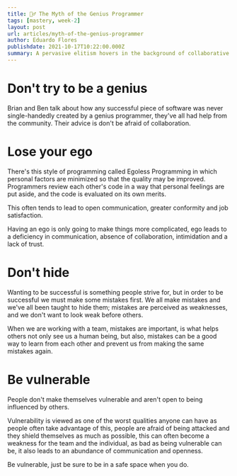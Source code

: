 ```yaml
---
title: 🧞‍♂️ The Myth of the Genius Programmer
tags: [mastery, week-2]
layout: post
url: articles/myth-of-the-genius-programmer
author: Eduardo Flores
publishdate: 2021-10-17T10:22:00.000Z
summary: A pervasive elitism hovers in the background of collaborative software development.
---
```


# Don't try to be a genius

Brian and Ben talk about how any successful piece of software was never single-handedly created by a genius programmer, they've all had help from the community. Their advice is don't be afraid of collaboration.

# Lose your ego

There's this style of programming called Egoless Programming in which personal factors are minimized so that the quality may be improved. Programmers review each other's code in a way that personal feelings are put aside, and the code is evaluated on its own merits.

This often tends to lead to open communication, greater conformity and job satisfaction.

Having an ego is only going to make things more complicated, ego leads to a deficiency in communication, absence of collaboration, intimidation and a lack of trust.

# Don't hide

Wanting to be successful is something people strive for, but in order to be successful we must make some mistakes first. We all make mistakes and we've all been taught to hide them; mistakes are perceived as weaknesses, and we don't want to look weak before others.

When we are working with a team, mistakes are important, is what helps others not only see us a human being, but also, mistakes can be a good way to learn from each other and prevent us from making the same mistakes again.

# Be vulnerable

People don't make themselves vulnerable and aren't open to being influenced by others.

Vulnerability is viewed as one of the worst qualities anyone can have as people often take advantage of this, people are afraid of being attacked and they shield themselves as much as possible, this can often become a weakness for the team and the individual, as bad as being vulnerable can be, it also leads to an abundance of communication and openness.

Be vulnerable, just be sure to be in a safe space when you do.
